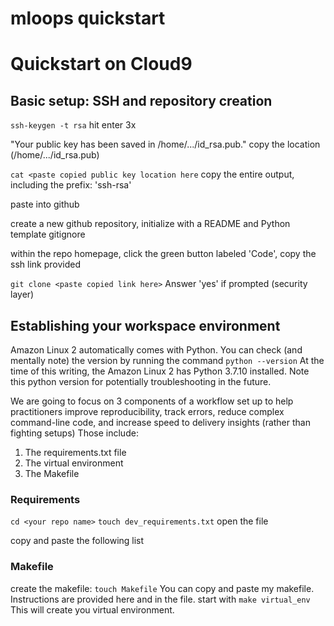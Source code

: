 # mloops quickstart
# Quickstart on Cloud9

## Basic setup: SSH and repository creation

```ssh-keygen -t rsa```
hit enter 3x

"Your public key has been saved in /home/.../id_rsa.pub."
copy the location (/home/.../id_rsa.pub)

```cat <paste copied public key location here```
copy the entire output, including the prefix: 'ssh-rsa'

paste into github

create a new github repository, initialize with a README and Python template gitignore

within the repo homepage, click the green button labeled 'Code', copy the ssh link provided

```git clone <paste copied link here>```
Answer 'yes' if prompted (security layer)

## Establishing your workspace environment
Amazon Linux 2 automatically comes with Python. You can check (and mentally note) the version by running the command
```python --version```
At the time of this writing, the Amazon Linux 2 has Python 3.7.10 installed. Note this python version for potentially troubleshooting in the future.

We are going to focus on 3 components of a workflow set up to help practitioners improve reproducibility, track errors, reduce complex command-line code, and increase speed to delivery insights (rather than fighting setups)
Those include:
1. The requirements.txt file
2. The virtual environment
3. The Makefile

### Requirements
```cd <your repo name>```
```touch dev_requirements.txt```
open the file

copy and paste the following list

### Makefile
create the makefile: ```touch Makefile```
You can copy and paste my makefile. Instructions are provided here and in the file.
start with ```make virtual_env```
This will create you virtual environment. 

